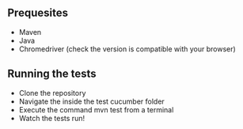 <h2>Prequesites</h2>
<ul>
<li>Maven</li>
<li>Java</li>
<li>Chromedriver (check the version is compatible with your browser)</li>
</ul>

<h2>Running the tests</h2>

<ul>
<li>Clone the repository</li>
<li>Navigate the inside the test cucumber folder</li>
<li>Execute the command mvn test from a terminal</li>
<li>Watch the tests run!</li>
